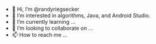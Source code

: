 - 👋 Hi, I’m @randyriegsecker
- 👀 I’m interested in algorithms, Java, and Android Studio.
- 🌱 I’m currently learning ...
- 💞️ I’m looking to collaborate on ...
- 📫 How to reach me ...

<!---
randyriegsecker/randyriegsecker is a ✨ special ✨ repository because its `README.md` (this file) appears on your GitHub profile.
You can click the Preview link to take a look at your changes.
--->
